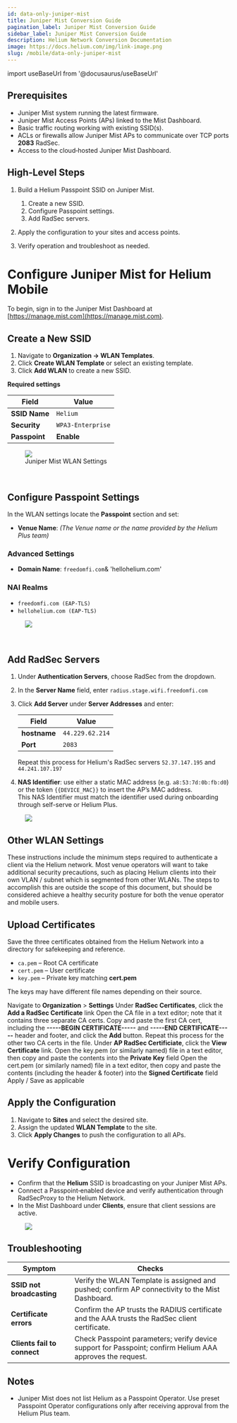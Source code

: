 ```yaml
---
id: data-only-juniper-mist
title: Juniper Mist Conversion Guide
pagination_label: Juniper Mist Conversion Guide
sidebar_label: Juniper Mist Conversion Guide
description: Helium Network Conversion Documentation
image: https://docs.helium.com/img/link-image.png
slug: /mobile/data-only-juniper-mist
---
```


import useBaseUrl from '@docusaurus/useBaseUrl'

## Prerequisites

* Juniper Mist system running the latest firmware.
* Juniper Mist Access Points (APs) linked to the Mist Dashboard.
* Basic traffic routing working with existing SSID(s).
* ACLs or firewalls allow Juniper Mist APs to communicate over TCP ports **2083** RadSec.
* Access to the cloud‑hosted Juniper Mist Dashboard.

## High‑Level Steps

1. Build a Helium Passpoint SSID on Juniper Mist.

   1. Create a new SSID.
   2. Configure Passpoint settings.
   3. Add RadSec servers.
2. Apply the configuration to your sites and access points.
3. Verify operation and troubleshoot as needed.

# Configure Juniper Mist for Helium Mobile

To begin, sign in to the Juniper Mist Dashboard at [https://manage.mist.com](https://manage.mist.com).

## Create a New SSID

1. Navigate to **Organization → WLAN Templates**.
2. Click **Create WLAN Template** or select an existing template.
3. Click **Add WLAN** to create a new SSID.

**Required settings**

| Field         | Value             |
| ------------- | ----------------- |
| **SSID Name** | `Helium`          |
| **Security**  | `WPA3‑Enterprise` |
| **Passpoint** | **Enable**        |

<figure className="screensnippet-wrapper">
  <img
    src={useBaseUrl('img/mobile-data-only/juniper-mist/juniper-mist-create-wlan.png')}
    style={{ maxHeight: '600px' }}
    className="add-shadow add-shadow-margin"
  />
  <figcaption>Juniper Mist WLAN Settings</figcaption>
</figure>
<br />

## Configure Passpoint Settings

In the WLAN settings locate the **Passpoint** section and set:

* **Venue Name**: *(The Venue name or the name provided by the Helium Plus team)*

### Advanced Settings

* **Domain Name**: `freedomfi.com`& 'hellohelium.com'

### NAI Realms

* `freedomfi.com (EAP‑TLS)`
* `hellohelium.com (EAP‑TLS)`


<figure className="screensnippet-wrapper">
  <img
    src={useBaseUrl('img/mobile-data-only/juniper-mist/juniper-mist-create-passport.png')}
    style={{ maxHeight: '500px' }}
    className="add-shadow add-shadow-margin"
  />
</figure>
<br />

## Add RadSec Servers

1. Under **Authentication Servers**, choose RadSec from the dropdown.
2. In the **Server Name** field, enter `radius.stage.wifi.freedomfi.com`
3. Click **Add Server** under **Server Addresses** and enter:

   | Field          | Value                      |
   | -------------- | -------------------------- |
   | **hostname**   | `44.229.62.214`            |
   | **Port**       | `2083`                     |

   Repeat this process for Helium's RadSec servers `52.37.147.195` and `44.241.107.197`

4. **NAS Identifier**: use either a static MAC address (e.g. `a8:53:7d:0b:fb:d0`) or the token `{{DEVICE_MAC}}` to insert the AP’s MAC address.  
This NAS Identifier must match the identifier used during onboarding through self-serve or Helium Plus.

<figure className="screensnippet-wrapper">
  <img
    src={useBaseUrl('img/mobile-data-only/juniper-mist/juniper-mist-radius-auth.png')}
    style={{ maxHeight: '500px' }}
    className="add-shadow add-shadow-margin"
  />
</figure>

## Other WLAN Settings
   These instructions include the minimum steps required to authenticate a client via the Helium network.
   Most venue operators will want to take additional security precautions, such as placing Helium clients into their own VLAN / subnet which is segmented from other WLANs.
   The steps to accomplish this are outside the scope of this document, but should be considered achieve a healthy security posture for both the venue operator and mobile users.

## Upload Certificates
   
   Save the three certificates obtained from the Helium Network into a directory for safekeeping and reference.

   * `ca.pem` – Root CA certificate
   * `cert.pem` – User certificate
   * `key.pem` – Private key matching **cert.pem**

   The keys may have different file names depending on their source.

   Navigate to **Organization** > **Settings**
   Under **RadSec Certificates**, click the **Add a RadSec Certificate** link
      Open the CA file in a text editor; note that it contains three separate CA certs.
      Copy and paste the first CA cert, including the **-----BEGIN CERTIFICATE-----** and **-----END CERTIFICATE-----** header and footer, and click the **Add** button.
      Repeat this process for the other two CA certs in the file.
   Under **AP RadSec Certificiate**, click the **View Certificate** link.
      Open the key.pem (or similarly named) file in a text editor, then copy and paste the contents into the **Private Key** field
      Open the cert.pem (or similarly named) file in a text editor, then copy and paste the contents (including the header & footer) into the **Signed Certificate** field
      Apply / Save as applicable
   
## Apply the Configuration

1. Navigate to **Sites** and select the desired site.
2. Assign the updated **WLAN Template** to the site.
3. Click **Apply Changes** to push the configuration to all APs.

# Verify Configuration

* Confirm that the **Helium** SSID is broadcasting on your Juniper Mist APs.
* Connect a Passpoint‑enabled device and verify authentication through RadSecProxy to the Helium Network.
* In the Mist Dashboard under **Clients**, ensure that client sessions are active.

<figure className="screensnippet-wrapper">
  <img
    src={useBaseUrl('img/mobile-data-only/juniper-mist/juniper-mist-verify-connections.png')}
    style={{ maxHeight: '400px' }}
    className="add-border-radius add-shadow add-shadow-margin"
  />
</figure>

## Troubleshooting

| Symptom                     | Checks                                                                                                                                                              |
| --------------------------- | ------------------------------------------------------------------------------------------------------------------------------------------------------------------- |
| **SSID not broadcasting**   | Verify the WLAN Template is assigned and pushed; confirm AP connectivity to the Mist Dashboard.                                                                     |
| **Certificate errors**      | Confirm the AP trusts the RADIUS certificate and the AAA trusts the RadSec client certificate.                                                                      |
| **Clients fail to connect** | Check Passpoint parameters; verify device support for Passpoint; confirm Helium AAA approves the request.                                                           |

## Notes

* Juniper Mist does not list Helium as a Passpoint Operator. Use preset Passpoint Operator configurations only after receiving approval from the Helium Plus team.
